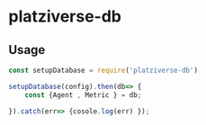 # platziverse-db

## Usage

``` js
const setupDatabase = require('platziverse-db')

setupDatabase(config).then(db=> {
    const {Agent , Metric } = db;

}).catch(err=> {cosole.log(err) });